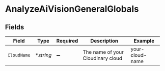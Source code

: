 # AnalyzeAiVisionGeneralGlobals


## Fields

| Field                             | Type                              | Required                          | Description                       | Example                           |
| --------------------------------- | --------------------------------- | --------------------------------- | --------------------------------- | --------------------------------- |
| `CloudName`                       | **string*                         | :heavy_minus_sign:                | The name of your Cloudinary cloud | your-cloud-name                   |